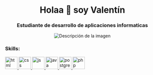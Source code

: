 <h1 align="center"> Holaa 👋 soy Valentín</h1>
<h3 align="center">Estudiante de desarrollo de aplicaciones informaticas</h3>

<p align="center">
  <img src="https://art.pixilart.com/84e41d824c52e3e.gif" alt="Descripción de la imagen">
</p>
                                     
<h3 align="left">Skills:</h3>


<p align="left"> <a href="https://www.w3schools.com/html/default.asp" target="_blank" rel="noreferrer"> 
<img src="https://cdn.pixabay.com/photo/2017/08/05/11/16/logo-2582748_1280.png" alt="html" width="40" height="40"/> </a>

<a href="https://www.w3schools.com/css/default.asp" target="_blank" rel="noreferrer"> 
<img src="https://cdn4.iconfinder.com/data/icons/iconsimple-programming/512/css-512.png" alt="css" width="40" height="40"/> </a> 

<a href="https://www.w3schools.com/js/default.asp" target="_blank" rel="noreferrer"> 
<img src="https://icon-library.com/images/javascript-icon-png/javascript-icon-png-23.jpg" alt="js" width="40" height="40"/> </a> 

<a href="https://www.w3schools.com/java/default.asp" target="_blank" rel="noreferrer"> 
<img src="https://cdn.icon-icons.com/icons2/2415/PNG/512/java_original_wordmark_logo_icon_146459.png" alt="java" width="40" height="40"/> </a> 

<a href="https://www.postgresql.org/" target="_blank" rel="noreferrer"> 
<img src="https://cdn-icons-png.flaticon.com/512/5968/5968342.png" alt="postgresql" width="40" height="40"/> </a>

<a href="https://www.w3schools.com/php/default.asp" target="_blank" rel="noreferrer"> 
<img src="https://cdn-icons-png.flaticon.com/512/5968/5968332.png" alt="php" width="40" height="40"/> </a>
</p>

<!--
**ValenCMz/ValenCMz** is a ✨ _special_ ✨ repository because its `README.md` (this file) appears on your GitHub profile.

Here are some ideas to get you started:

- 🔭 I’m currently working on ...
- 🌱 I’m currently learning ...
- 👯 I’m looking to collaborate on ...
- 🤔 I’m looking for help with ...
- 💬 Ask me about ...
- 📫 How to reach me: ...
- 😄 Pronouns: ...
- ⚡ Fun fact: ...
-->
